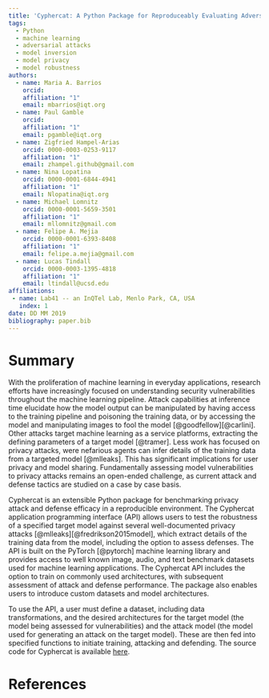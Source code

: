 ```yaml
---
title: 'Cyphercat: A Python Package for Reproduceably Evaluating Adversarial Robustness'
tags:
  - Python
  - machine learning
  - adversarial attacks
  - model inversion
  - model privacy
  - model robustness
authors:
  - name: Maria A. Barrios
    orcid:
    affiliation: "1"
    email: mbarrios@iqt.org
  - name: Paul Gamble
    orcid:
    affiliation: "1"
    email: pgamble@iqt.org
  - name: Zigfried Hampel-Arias
    orcid: 0000-0003-0253-9117
    affiliation: "1"
    email: zhampel.github@gmail.com
  - name: Nina Lopatina
    orcid: 0000-0001-6844-4941
    affiliation: "1"
    email: Nlopatina@iqt.org
  - name: Michael Lomnitz
    orcid: 0000-0001-5659-3501
    affiliation: "1"
    email: mllomnitz@gmail.com
  - name: Felipe A. Mejia
    orcid: 0000-0001-6393-8408
    affiliation: "1"
    email: felipe.a.mejia@gmail.com
  - name: Lucas Tindall
    orcid: 0000-0003-1395-4818
    affiliation: "1"
    email: ltindall@ucsd.edu
affiliations:
 - name: Lab41 -- an InQTel Lab, Menlo Park, CA, USA
   index: 1
date: DD MM 2019
bibliography: paper.bib
---
```


# Summary

With the proliferation of machine learning in everyday applications,
research efforts have increasingly focused on understanding security
vulnerabilities throughout the machine learning pipeline. 
Attack capabilities at inference time elucidate how the model output 
can be manipulated by having access to the training pipeline and
poisoning the training data, or by accessing the model and
manipulating images to fool the model [@goodfellow][@carlini]. 
Other attacks target machine learning as a service platforms, 
extracting the defining parameters of a target model [@tramer]. 
Less work has focused on privacy attacks, were nefarious agents 
can infer details of the training data from a targeted model [@mlleaks]. 
This has significant implications for user privacy and model sharing.
Fundamentally assessing model vulnerabilities to privacy attacks
remains an open-ended challenge, as current attack and defense
tactics are studied on a case by case basis.

Cyphercat is an extensible Python package for benchmarking privacy
attack and defense efficacy in a reproducible environment.
The Cyphercat application programming interface (API) allows users to test the 
robustness of a specified target model against several well-documented privacy
attacks [@mlleaks][@fredrikson2015model], which extract details of the training data from the model, 
including the option to assess defenses.
The API is built on the PyTorch [@pytorch] machine learning library and 
provides access to well known image, audio, and text benchmark datasets used for machine learning applications.
The Cyphercat API includes the option to train on commonly used architectures, 
with subsequent assessment of attack and defense performance.
The package also enables users to introduce custom datasets and model architectures.

To use the API, a user must define a dataset, including data transformations,
and the desired architectures for the target model (the model being assessed for vulnerabilities)
and the attack model (the model used for generating an attack on the target model).
These are then fed into specified functions to initiate training, attacking and defending.
The source code for Cyphercat is available [here](https://github.com/Lab41/cyphercat/).


# References
